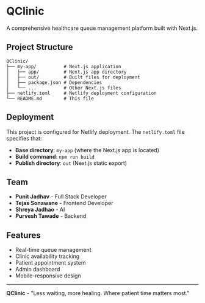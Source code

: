# QClinic

A comprehensive healthcare queue management platform built with Next.js.

## Project Structure

```
QClinic/
├── my-app/          # Next.js application
│   ├── app/         # Next.js app directory
│   ├── out/         # Built files for deployment
│   ├── package.json # Dependencies
│   └── ...          # Other Next.js files
├── netlify.toml     # Netlify deployment configuration
└── README.md        # This file
```

## Deployment

This project is configured for Netlify deployment. The `netlify.toml` file specifies that:

- **Base directory**: `my-app` (where the Next.js app is located)
- **Build command**: `npm run build`
- **Publish directory**: `out` (Next.js static export)

## Team

- **Punit Jadhav** - Full Stack Developer
- **Tejas Sonawane** - Frontend Developer  
- **Shreya Jadhao** - AI
- **Purvesh Tawade** - Backend

## Features

- Real-time queue management
- Clinic availability tracking
- Patient appointment system
- Admin dashboard
- Mobile-responsive design

---

**QClinic** - "Less waiting, more healing. Where patient time matters most." 